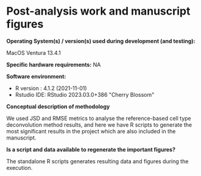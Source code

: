 # Post-analysis work and manuscript figures



**Operating System(s) / version(s) used during development (and testing):**

MacOS Ventura 13.4.1

**Specific hardware requirements:** NA

**Software environment:** 

- R version : 4.1.2 (2021-11-01)
- Rstudio IDE: RStudio 2023.03.0+386 "Cherry Blossom"



**Conceptual description of methodology**

We used JSD and RMSE metrics to analyse the reference-based cell type deconvolution method results, and here we have R scripts to generate the most significant results in the project which are also included in the manuscript.


**Is a script and data available to regenerate the important figures?**

The standalone R scripts generates resulting data and figures during the execution.



